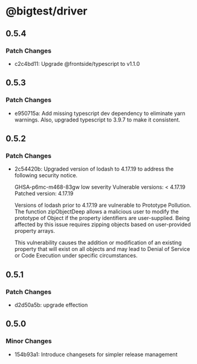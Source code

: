 # @bigtest/driver

## 0.5.4

### Patch Changes

- c2c4bd11: Upgrade @frontside/typescript to v1.1.0

## 0.5.3

### Patch Changes

- e950715a: Add missing typescript dev dependency to eliminate yarn warnings. Also, upgraded typescript to 3.9.7 to make it consistent.

## 0.5.2

### Patch Changes

- 2c54420b: Upgraded version of lodash to 4.17.19 to address the following security notice.

  GHSA-p6mc-m468-83gw
  low severity
  Vulnerable versions: < 4.17.19
  Patched version: 4.17.19

  Versions of lodash prior to 4.17.19 are vulnerable to Prototype Pollution. The function zipObjectDeep allows a malicious user to modify the prototype of Object if the property identifiers are user-supplied. Being affected by this issue requires zipping objects based on user-provided property arrays.

  This vulnerability causes the addition or modification of an existing property that will exist on all objects and may lead to Denial of Service or Code Execution under specific circumstances.

## 0.5.1

### Patch Changes

- d2d50a5b: upgrade effection

## 0.5.0

### Minor Changes

- 154b93a1: Introduce changesets for simpler release management
